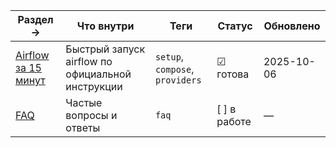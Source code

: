 | Раздел →                               | Что внутри                                       | Теги                            | Статус       | Обновлено  |
| -------------------------------------- | ------------------------------------------------ | ------------------------------- | ------------ | ---------- |
| [Airflow за 15 минут](start_15_min.md) | Быстрый запуск airflow по официальной инструкции | `setup`, `compose`, `providers` | ☑ готова     | 2025-10-06 |
| [FAQ](./faq.md)                        | Частые вопросы и ответы                          | `faq`                           | [ ] в работе | —          |
